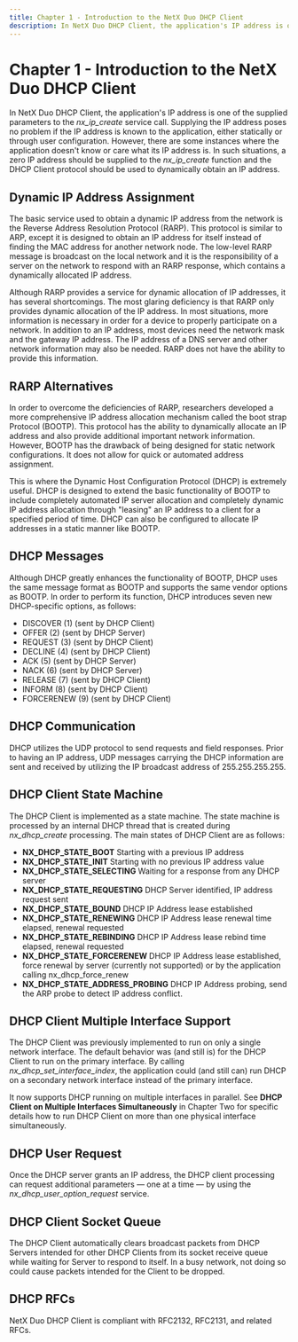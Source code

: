 ```yaml
---
title: Chapter 1 - Introduction to the NetX Duo DHCP Client
description: In NetX Duo DHCP Client, the application's IP address is one of the supplied parameters to the *nx_ip_create* service call.
---
```


# Chapter 1 - Introduction to the NetX Duo DHCP Client

In NetX Duo DHCP Client, the application's IP address is one of the supplied parameters to the *nx_ip_create* service call. Supplying the IP address poses no problem if the IP address is known to the application, either statically or through user configuration. However, there are some instances where the application doesn't know or care what its IP address is. In such situations, a zero IP address should be supplied to the *nx_ip_create* function and the DHCP Client protocol should be used to dynamically obtain an IP address.

## Dynamic IP Address Assignment

The basic service used to obtain a dynamic IP address from the network is the Reverse Address Resolution Protocol (RARP). This protocol is similar to ARP, except it is designed to obtain an IP address for itself instead of finding the MAC address for another network node. The low-level RARP message is broadcast on the local network and it is the responsibility of a server on the network to respond with an RARP response, which contains a dynamically allocated IP address.

Although RARP provides a service for dynamic allocation of IP addresses, it has several shortcomings. The most glaring deficiency is that RARP only provides dynamic allocation of the IP address. In most situations, more information is necessary in order for a device to properly participate on a network. In addition to an IP address, most devices need the network mask and the gateway IP address. The IP address of a DNS server and other network information may also be needed. RARP does not have the ability to provide this information.

## RARP Alternatives

In order to overcome the deficiencies of RARP, researchers developed a more comprehensive IP address allocation mechanism called the boot strap Protocol (BOOTP). This protocol has the ability to dynamically allocate an IP address and also provide additional important network information. However, BOOTP has the drawback of being designed for static network configurations. It does not allow for quick or automated address assignment.

This is where the Dynamic Host Configuration Protocol (DHCP) is extremely useful. DHCP is designed to extend the basic functionality of BOOTP to include completely automated IP server allocation and completely dynamic IP address allocation through "leasing" an IP address to a client for a specified period of time. DHCP can also be configured to allocate IP addresses in a static manner like BOOTP.

## DHCP Messages

Although DHCP greatly enhances the functionality of BOOTP, DHCP uses the same message format as BOOTP and supports the same vendor options as BOOTP. In order to perform its function, DHCP introduces seven new DHCP-specific options, as follows:

- DISCOVER (1) (sent by DHCP Client)
- OFFER (2) (sent by DHCP Server)
- REQUEST (3) (sent by DHCP Client)
- DECLINE (4) (sent by DHCP Client)
- ACK (5) (sent by DHCP Server)
- NACK (6) (sent by DHCP Server)
- RELEASE (7) (sent by DHCP Client)
- INFORM (8) (sent by DHCP Client)
- FORCERENEW (9) (sent by DHCP Client)

## DHCP Communication

DHCP utilizes the UDP protocol to send requests and field responses. Prior to having an IP address, UDP messages carrying the DHCP information are sent and received by utilizing the IP broadcast address of 255.255.255.255.

## DHCP Client State Machine

The DHCP Client is implemented as a state machine. The state machine is processed by an internal DHCP thread that is created during *nx_dhcp_create* processing. The main states of DHCP Client are as follows:

- **NX_DHCP_STATE_BOOT** Starting with a previous IP address
- **NX_DHCP_STATE_INIT** Starting with no previous IP address value
- **NX_DHCP_STATE_SELECTING** Waiting for a response from any DHCP server
- **NX_DHCP_STATE_REQUESTING** DHCP Server identified, IP address request sent
- **NX_DHCP_STATE_BOUND** DHCP IP Address lease established
- **NX_DHCP_STATE_RENEWING** DHCP IP Address lease renewal time elapsed, renewal requested
- **NX_DHCP_STATE_REBINDING** DHCP IP Address lease rebind time elapsed, renewal requested
- **NX_DHCP_STATE_FORCERENEW** DHCP IP Address lease established, force renewal by server (currently not supported) or by the application calling nx_dhcp_force_renew
- **NX_DHCP_STATE_ADDRESS_PROBING** DHCP IP Address probing, send the ARP probe to detect IP address conflict.

## DHCP Client Multiple Interface Support

The DHCP Client was previously implemented to run on only a single network interface. The default behavior was (and still is) for the DHCP Client to run on the primary interface. By calling *nx_dhcp_set_interface_index*, the application could (and still can) run DHCP on a secondary network interface instead of the primary interface.

It now supports DHCP running on multiple interfaces in parallel. See **DHCP Client on Multiple Interfaces Simultaneously** in Chapter Two for specific details how to run DHCP Client on more than one physical interface simultaneously.

## DHCP User Request

Once the DHCP server grants an IP address, the DHCP client processing can request additional parameters — one at a time — by using the *nx_dhcp_user_option_request* service.

## DHCP Client Socket Queue 

The DHCP Client automatically clears broadcast packets from DHCP Servers intended for other DHCP Clients from its socket receive queue while waiting for Server to respond to itself. In a busy network, not doing so could cause packets intended for the Client to be dropped.

## DHCP RFCs

NetX Duo DHCP Client is compliant with RFC2132, RFC2131, and related RFCs.